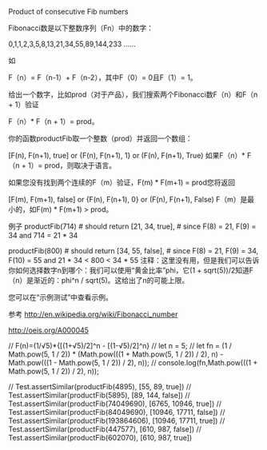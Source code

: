 Product of consecutive Fib numbers

Fibonacci数是以下整数序列（Fn）中的数字：

0,1,1,2,3,5,8,13,21,34,55,89,144,233 ......

如

F（n）= F（n-1）+ F（n-2），其中F（0）= 0且F（1）= 1。

给出一个数字，比如prod（对于产品），我们搜索两个Fibonacci数F（n）和F（n + 1）验证

F（n）* F（n + 1）= prod。

你的函数productFib取一个整数（prod）并返回一个数组：

[F(n), F(n+1), true] or {F(n), F(n+1), 1} or (F(n), F(n+1), True)
如果F（n）* F（n + 1）= prod，则取决于语言。

如果您没有找到两个连续的F（m）验证，F(m) * F(m+1) = prod您将返回

[F(m), F(m+1), false] or {F(n), F(n+1), 0} or (F(n), F(n+1), False)
F（m）是最小的，如F(m) * F(m+1) > prod。

例子
productFib(714) # should return [21, 34, true], 
                # since F(8) = 21, F(9) = 34 and 714 = 21 * 34

productFib(800) # should return [34, 55, false], 
                # since F(8) = 21, F(9) = 34, F(10) = 55 and 21 * 34 < 800 < 34 * 55
注释：这里没有用，但是我们可以告诉你如何选择数字n到哪个：我们可以使用“黄金比率”phi，它(1 + sqrt(5))/2知道F（n）是渐近的：phi^n / sqrt(5)。这给出了n的可能上限。

您可以在“示例测试”中查看示例。

参考
http://en.wikipedia.org/wiki/Fibonacci_number

http://oeis.org/A000045

// F(n)=(1/√5)*{[(1+√5)/2]^n - [(1-√5)/2]^n}
  // let n = 5;
  // let fn = (1 / Math.pow(5, 1 / 2)) * (Math.pow(((1 + Math.pow(5, 1 / 2)) / 2), n) - Math.pow(((1 - Math.pow(5, 1 / 2)) / 2), n));
  // console.log(fn,Math.pow(((1 + Math.pow(5, 1 / 2)) / 2), n));


  // Test.assertSimilar(productFib(4895), [55, 89, true])
// Test.assertSimilar(productFib(5895), [89, 144, false])
// Test.assertSimilar(productFib(74049690), [6765, 10946, true])
// Test.assertSimilar(productFib(84049690), [10946, 17711, false])
// Test.assertSimilar(productFib(193864606), [10946, 17711, true])
// Test.assertSimilar(productFib(447577), [610, 987, false])
// Test.assertSimilar(productFib(602070), [610, 987, true])